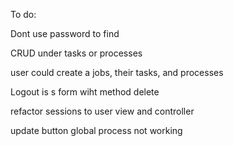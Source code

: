 To do:

Dont use password to find 

CRUD under tasks or processes

user could create a jobs, their tasks, and processes

Logout is s form wiht method delete

refactor sessions to user view and controller

update button global process not working


